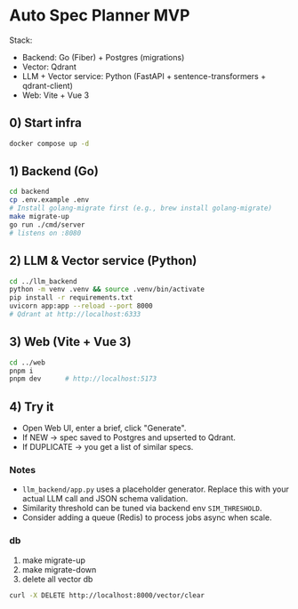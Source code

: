 # Auto Spec Planner MVP

Stack:

- Backend: Go (Fiber) + Postgres (migrations)
- Vector: Qdrant
- LLM + Vector service: Python (FastAPI + sentence-transformers + qdrant-client)
- Web: Vite + Vue 3

## 0) Start infra

```bash
docker compose up -d
```

## 1) Backend (Go)

```bash
cd backend
cp .env.example .env
# Install golang-migrate first (e.g., brew install golang-migrate)
make migrate-up
go run ./cmd/server
# listens on :8080
```

## 2) LLM & Vector service (Python)

```bash
cd ../llm_backend
python -m venv .venv && source .venv/bin/activate
pip install -r requirements.txt
uvicorn app:app --reload --port 8000
# Qdrant at http://localhost:6333
```

## 3) Web (Vite + Vue 3)

```bash
cd ../web
pnpm i
pnpm dev      # http://localhost:5173
```

## 4) Try it

- Open Web UI, enter a brief, click "Generate".
- If NEW -> spec saved to Postgres and upserted to Qdrant.
- If DUPLICATE -> you get a list of similar specs.

### Notes

- `llm_backend/app.py` uses a placeholder generator. Replace this with your actual LLM call and JSON schema validation.
- Similarity threshold can be tuned via backend env `SIM_THRESHOLD`.
- Consider adding a queue (Redis) to process jobs async when scale.

### db

1. make migrate-up
2. make migrate-down
3. delete all vector db

```bash
curl -X DELETE http://localhost:8000/vector/clear
```
